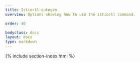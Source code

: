 ```yaml
---
title: Istioctl-autogen
overview: Options showing how to use the istioctl command.

order: 40

bodyclass: docs
layout: docs
type: markdown
---
```


{% include section-index.html %}
